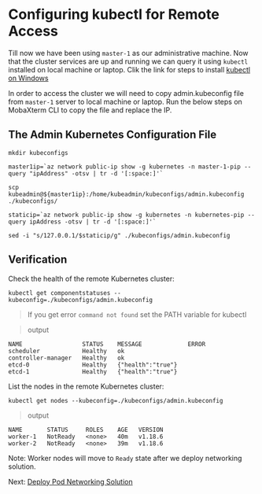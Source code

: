 # Configuring kubectl for Remote Access

Till now we have been using ```master-1``` as our administrative machine. Now that the cluster services are up and running we can query it using ```kubectl``` installed on local machine or laptop. Clik the link for steps to install [kubectl on Windows](https://kubernetes.io/docs/tasks/tools/install-kubectl/)

In order to access the cluster we will need to copy admin.kubeconfig file from ```master-1``` server to local machine or laptop.
Run the below steps on MobaXterm CLI to copy the file and replace the IP.

## The Admin Kubernetes Configuration File

```shell
mkdir kubeconfigs

master1ip=`az network public-ip show -g kubernetes -n master-1-pip --query "ipAddress" -otsv | tr -d '[:space:]'`

scp kubeadmin@${master1ip}:/home/kubeadmin/kubeconfigs/admin.kubeconfig ./kubeconfigs/

staticip=`az network public-ip show -g kubernetes -n kubernetes-pip --query ipAddress -otsv | tr -d '[:space:]'`

sed -i "s/127.0.0.1/$staticip/g" ./kubeconfigs/admin.kubeconfig
```

## Verification

Check the health of the remote Kubernetes cluster:

```shell
kubectl get componentstatuses --kubeconfig=./kubeconfigs/admin.kubeconfig
```
> If you get error ```command not found``` set the PATH variable for kubectl

> output

```shell
NAME                 STATUS    MESSAGE             ERROR
scheduler            Healthy   ok
controller-manager   Healthy   ok
etcd-0               Healthy   {"health":"true"}
etcd-1               Healthy   {"health":"true"}
```

List the nodes in the remote Kubernetes cluster:

```shell
kubectl get nodes --kubeconfig=./kubeconfigs/admin.kubeconfig
```

> output

```shell
NAME       STATUS     ROLES    AGE   VERSION
worker-1   NotReady   <none>   40m   v1.18.6
worker-2   NotReady   <none>   39m   v1.18.6
```
Note: Worker nodes will move to `Ready` state after we deploy networking solution.

Next: [Deploy Pod Networking Solution](11-Deploy-networking-solution.md)
